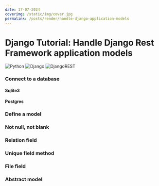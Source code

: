 ```yaml
---
date: 17-07-2024
coverimg: /static/img/cover.jpg
permalink: /posts/render/handle-django-application-models
---
```


# Django Tutorial: Handle Django Rest Framework application models

![Python](https://img.shields.io/badge/python-3670A0?style=for-the-badge&logo=python&logoColor=ffdd54)
![Django](https://img.shields.io/badge/django-%23092E20.svg?style=for-the-badge&logo=django&logoColor=white)
![DjangoREST](https://img.shields.io/badge/DJANGO-REST-ff1709?style=for-the-badge&logo=django&logoColor=white&color=ff1709&labelColor=gray)

### Connect to a database
#### Sqlite3
#### Postgres
### Define a model
### Not null, not blank
### Relation field
### Unique field method
### File field
### Abstract model
